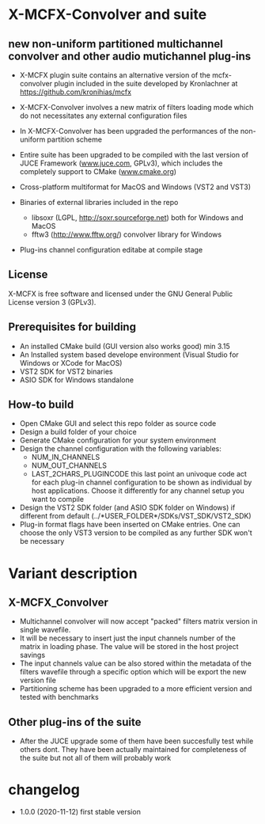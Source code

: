 X-MCFX-Convolver and suite
==============
new non-uniform partitioned multichannel convolver and other audio mutichannel plug-ins
------------------------------------

- X-MCFX plugin suite contains an alternative version of the mcfx-convolver plugin included in the suite developed by Kronlachner at https://github.com/kronihias/mcfx

- X-MCFX-Convolver involves a new matrix of filters loading mode which do not necessitates any external configuration files

- In X-MCFX-Convolver has been upgraded the performances of the non-uniform partition scheme

- Entire suite has been upgraded to be compiled with the last version of JUCE Framework (www.juce.com, GPLv3), which includes the completely support to CMake (www.cmake.org)

- Cross-platform multiformat for MacOS and Windows (VST2 and VST3)

- Binaries of external libraries included in the repo 
    + libsoxr (LGPL, http://soxr.sourceforge.net) both for Windows and MacOS
    + fftw3 (http://www.fftw.org/) convolver library for Windows
    
- Plug-ins channel configuration editabe at compile stage

License
--------------

X-MCFX is free software and licensed under the GNU General Public License version 3 (GPLv3).

Prerequisites for building
--------------

- An installed CMake build (GUI version also works good) min 3.15
- An Installed system based develope environment (Visual Studio for Windows or XCode for MacOS)
- VST2 SDK for VST2 binaries
- ASIO SDK for Windows standalone

How-to build
--------------

- Open CMake GUI and select this repo folder as source code
- Design a build folder of your choice
- Generate CMake configuration for your system environment
- Design the channel configuration with the following variables:
    + NUM_IN_CHANNELS
    + NUM_OUT_CHANNELS
    + LAST_2CHARS_PLUGINCODE
this last point an univoque code act for each plug-in channel configuration to be shown as individual by host applications.
Choose it differently for any channel setup you want to compile
- Design the VST2 SDK folder (and ASIO SDK folder on Windows) if different from default (../\*USER_FOLDER\*/SDKs/VST_SDK/VST2_SDK)
- Plug-in format flags have been inserted on CMake entries. One can choose the only VST3 version to be compiled as any further SDK won't be necessary

Variant description
==============

X-MCFX_Convolver
--------------
+ Multichannel convolver will now accept "packed" filters matrix version in single wavefile.
+ It will be necessary to insert just the input channels number of the matrix in loading phase. The value will be stored in the host project savings
+ The input channels value can be also stored within the metadata of the filters wavefile through a specific option which will be export the new version file
+ Partitioning scheme has been upgraded to a more efficient version and tested with benchmarks

Other plug-ins of the suite
-----------------------------
+ After the JUCE upgrade some of them have been succesfully test while others dont. They have been actually maintained for completeness of the suite but not all of them will probably work


changelog
==============

- 1.0.0 (2020-11-12) first stable version
